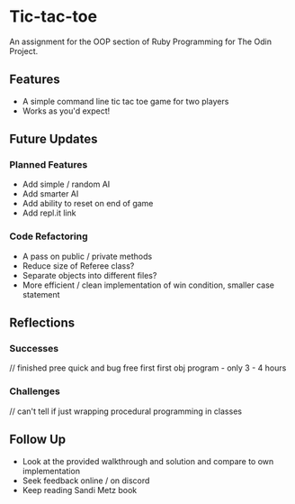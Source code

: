 # Tic-tac-toe

An assignment for the OOP section of Ruby Programming for The Odin Project.

## Features

* A simple command line tic tac toe game for two players
* Works as you'd expect!

## Future Updates

### Planned Features

* Add simple / random AI
* Add smarter AI
* Add ability to reset on end of game
* Add repl.it link

### Code Refactoring

* A pass on public / private methods
* Reduce size of Referee class?
* Separate objects into different files?
* More efficient / clean implementation of win condition, smaller case statement

## Reflections

### Successes

// finished pree quick and bug free first first obj program - only 3 - 4 hours

### Challenges

// can't tell if just wrapping procedural programming in classes

## Follow Up

* Look at the provided walkthrough and solution and compare to own implementation
* Seek feedback online / on discord
* Keep reading Sandi Metz book